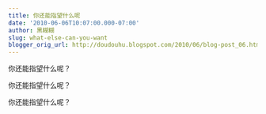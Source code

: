 ```yaml
---
title: 你还能指望什么呢
date: '2010-06-06T10:07:00.000-07:00'
author: 黑糊糊
slug: what-else-can-you-want 
blogger_orig_url: http://doudouhu.blogspot.com/2010/06/blog-post_06.html
---
```


你还能指望什么呢？

你还能指望什么呢？

你还能指望什么呢？
